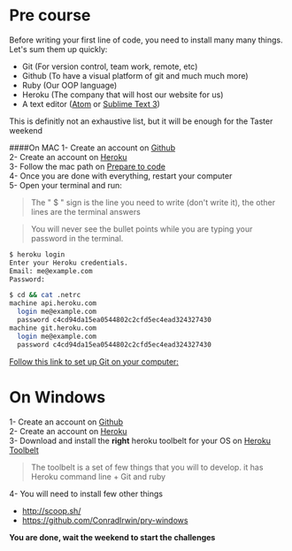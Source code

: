 Pre course
================

Before writing your first line of code, you need to install many many things.
Let's sum them up quickly:

- Git (For version control, team work, remote, etc)
- Github (To have a visual platform of git and much much more)
- Ruby (Our OOP language)
- Heroku (The company that will host our website for us)
- A text editor ([Atom](https://atom.io/ "Atom.io") or [Sublime Text  3](https://www.sublimetext.com/3 "Sublime text 3"))

This is definitly not an exhaustive list, but it will be enough for the Taster weekend

####On MAC
1- Create an account on [Github](https://github.com/join "Github")                                            
2- Create an account on [Heroku](https://signup.heroku.com/ "Heroku")                                                   
3- Follow the mac path on [Prepare to code](https://preparetocode.io "prepare to code")                                 
4- Once you are done with everything, restart your computer                                                            
5- Open your terminal and run:                                                                  

>The " $ " sign is the line you need to write (don't write it), the other lines are the terminal answers

>You will never see the bullet points while you are typing your password in the terminal.

```bash
$ heroku login
Enter your Heroku credentials.
Email: me@example.com
Password:

$ cd && cat .netrc
machine api.heroku.com
  login me@example.com
  password c4cd94da15ea0544802c2cfd5ec4ead324327430
machine git.heroku.com
  login me@example.com
  password c4cd94da15ea0544802c2cfd5ec4ead324327430
```

[Follow this link to set up Git on your computer:](https://help.github.com/articles/set-up-git/ "set up git")

On Windows
================

1- Create an account on [Github](https://github.com/join "Github")                                              
2- Create an account on [Heroku](https://signup.heroku.com/ "Heroku")            
3- Download and install the **right** heroku toolbelt for your OS on [Heroku Toolbelt](https://toolbelt.heroku.com/                                         "Heroku toolbelt")

>The toolbelt is a set of few things that you will to develop.
it has Heroku command line + Git and ruby

4- You will need to install few other things
- http://scoop.sh/
- https://github.com/ConradIrwin/pry-windows

**You are done, wait the weekend to start the challenges**
